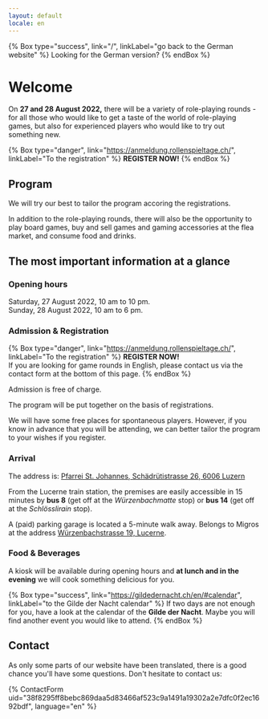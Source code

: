 ```yaml
---
layout: default
locale: en
---
```


{% Box type="success", link="/", linkLabel="go back to the German website" %}
Looking for the German version?
{% endBox %}

# Welcome

On **27 and 28 August 2022,** there will be a variety of role-playing rounds - for all those who would like to get a taste of the world of role-playing games, but also for experienced players who would like to try out something new.

{% Box type="danger", link="https://anmeldung.rollenspieltage.ch/", linkLabel="To the registration" %}
**REGISTER NOW!**
{% endBox %}

## Program

We will try our best to tailor the program accoring the registrations.

In addition to the role-playing rounds, there will also be the opportunity to play board games, buy and sell games and gaming accessories at the flea market, and consume food and drinks.

## The most important information at a glance

### Opening hours

Saturday, 27 August 2022, 10 am to 10 pm.\
Sunday, 28 August 2022, 10 am to 6 pm.

### Admission & Registration

{% Box type="danger", link="https://anmeldung.rollenspieltage.ch/", linkLabel="To the registration" %}
**REGISTER NOW!**\
If you are looking for game rounds in English, please contact us via the contact form at the bottom of this page.
{% endBox %}

Admission is free of charge.

The program will be put together on the basis of registrations.

We will have some free places for spontaneous players. However, if you know in advance that you will be attending, we can better tailor the program to your wishes if you register.

### Arrival

The address is: [Pfarrei St. Johannes, Schädrütistrasse 26, 6006 Luzern](https://www.google.com/maps/place/Katholische+Pfarrei+St.+Johannes+Luzern+-+W%C3%BCrzenbach/@47.0557335,8.3467125,18z/data=!4m5!3m4!1s0x478ffbe4a1717e11:0x63ba1cf90c4e4c46!8m2!3d47.055803!4d8.3448403)

From the Lucerne train station, the premises are easily accessible in 15 minutes by **bus 8** (get off at the _Würzenbachmatte_ stop) or **bus 14** (get off at the _Schlösslirain_ stop).

A (paid) parking garage is located a 5-minute walk away. Belongs to Migros at the address [Würzenbachstrasse 19, Lucerne](https://www.google.com/maps/place/Migros+Supermarkt/@47.0548083,8.3433408,18.5z/data=!4m5!3m4!1s0x478ffb4e3b438fcf:0x44bae0889972cca5!8m2!3d47.0550141!4d8.3437071).

### Food & Beverages

A kiosk will be available during opening hours and **at lunch and in the evening** we will cook something delicious for you.

{% Box type="success", link="https://gildedernacht.ch/en/#calendar", linkLabel="to the Gilde der Nacht calendar" %}
If two days are not enough for you, have a look at the calendar of the **Gilde der Nacht**. Maybe you will find another event you would like to attend.
{% endBox %}

## Contact

As only some parts of our website have been translated, there is a good chance you'll have some questions. Don't hesitate to contact us:

{% ContactForm uid="38f8295ff8bebc869daa5d83466af523c9a1491a19302a2e7dfc0f2ec1692bdf", language="en" %}
